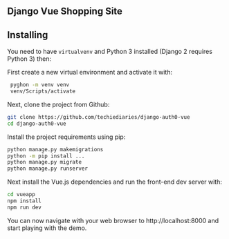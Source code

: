 ## Django Vue Shopping Site

## Installing

You need to have `virtualvenv` and Python 3 installed (Django 2 requires Python 3) then:

First create a new virtual environment and activate it with:

```bash
 pyghon -m venv venv
 venv/Scripts/activate
```
Next, clone the project from Github:

```bash
git clone https://github.com/techiediaries/django-auth0-vue
cd django-auth0-vue
```

Install the project requirements using pip:

```bash
python manage.py makemigrations
python -m pip install ...
python manage.py migrate
python manage.py runserver
```

Next install the Vue.js dependencies and run the front-end dev server with:

```bash
cd vueapp
npm install
npm run dev
```

You can now navigate with your web browser to http://localhost:8000 and start playing with the demo.
